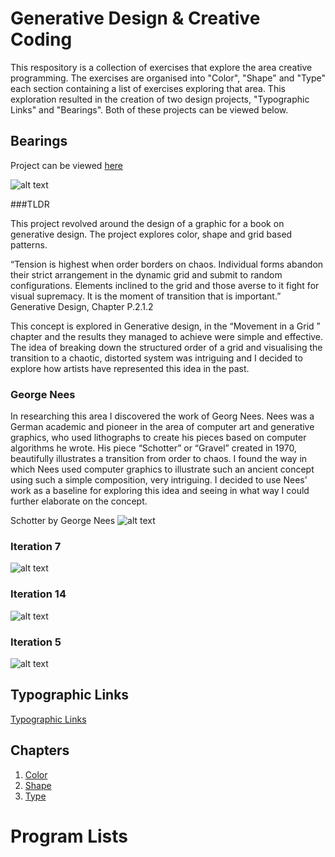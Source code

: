 # Generative Design & Creative Coding

This respository is a collection of exercises that explore the area creative programming. The exercises are organised into "Color", "Shape" and "Type" each section containing a list of exercises exploring that area. This exploration resulted in the creation of two design projects, "Typographic Links" and "Bearings". Both of these projects can be viewed below.

## Bearings

Project can be viewed [here](00_Outputs/bearings)

![alt text](00_Outputs/images/final.png "image")

###TLDR

This project revolved around the design of a graphic for a book on generative design. The project explores color, shape and grid based patterns.

“Tension is highest when order borders on chaos. Individual forms abandon their strict arrangement in the dynamic grid and submit to random configurations. Elements inclined to the grid and those averse to it fight for visual supremacy. It is the moment of transition that is important.”
Generative Design, Chapter P.2.1.2

This concept is explored in Generative design, in the “Movement in a Grid ” chapter and the results they managed to achieve were simple and effective. The idea of breaking down the structured order of a grid and visualising the transition to a chaotic, distorted system was intriguing and I decided to explore how artists have represented this idea in the past.

### George Nees

In researching this area I discovered the work of Georg Nees. Nees was a German academic and pioneer in the area of computer art and generative graphics, who used lithographs to create his pieces based on computer algorithms he wrote. His piece “Schotter” or “Gravel” created in 1970, beautifully illustrates a transition from order to chaos. I found the way in which Nees used computer graphics to illustrate such an ancient concept using such a simple composition, very intriguing. I decided to use Nees’ work as a baseline for exploring this idea and seeing in what way I could further elaborate on the concept.

Schotter by George Nees
![alt text](00_Outputs/images/schotter.png "image")

### Iteration 7

![alt text](00_Outputs/images/07.png "image")

### Iteration 14

![alt text](00_Outputs/images/14.png "image")

### Iteration 5

![alt text](00_Outputs/images/15.png "image")

## Typographic Links

[Typographic Links](00_Outputs/links)

## Chapters

1. [Color](01_Colors/)
2. [Shape](02_Shape/)
3. [Type](03_Type/)

# Program Lists
